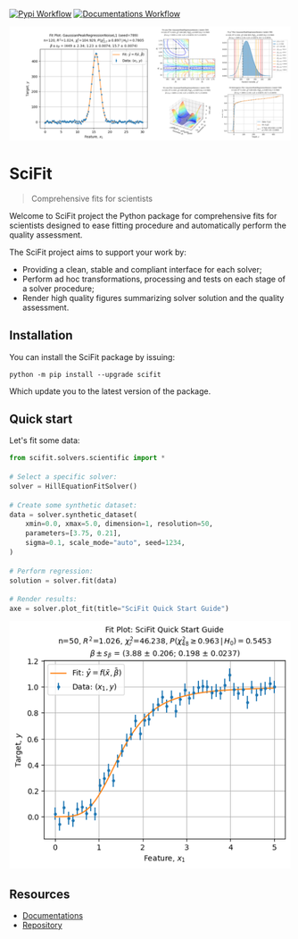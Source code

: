 [![Pypi Workflow](https://github.com/jlandercy/scifit/actions/workflows/pypi.yaml/badge.svg?branch=main)](https://github.com/jlandercy/scifit/actions/workflows/pypi.yaml)
[![Documentations Workflow](https://github.com/jlandercy/scifit/actions/workflows/docs.yaml/badge.svg?branch=main)](https://github.com/jlandercy/scifit/actions/workflows/docs.yaml)

![SciFit Banner](./docs/source/media/branding/Banner.png)

# SciFit

> Comprehensive fits for scientists

Welcome to SciFit project the Python package for comprehensive fits for scientists
designed to ease fitting procedure and automatically perform the quality assessment.

The SciFit project aims to support your work by:

 - Providing a clean, stable and compliant interface for each solver;
 - Perform ad hoc transformations, processing and tests on each stage of a solver procedure;
 - Render high quality figures summarizing solver solution and the quality assessment.

## Installation

You can install the SciFit package by issuing:

```commandline
python -m pip install --upgrade scifit
```

Which update you to the latest version of the package.

## Quick start

Let's fit some data:

```python
from scifit.solvers.scientific import *

# Select a specific solver:
solver = HillEquationFitSolver()

# Create some synthetic dataset:
data = solver.synthetic_dataset(
    xmin=0.0, xmax=5.0, dimension=1, resolution=50,
    parameters=[3.75, 0.21],
    sigma=0.1, scale_mode="auto", seed=1234,
)

# Perform regression:
solution = solver.fit(data)

# Render results:
axe = solver.plot_fit(title="SciFit Quick Start Guide")
```

![QuickStart](./docs/source/media/branding/QuickStart.png)

## Resources

 - [Documentations][20]
 - [Repository][21]

[20]: https://github.com/jlandercy/scifit/tree/main/docs
[21]: https://github.com/jlandercy/scifit